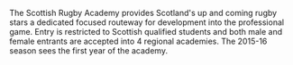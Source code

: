 The Scottish Rugby Academy provides Scotland's up and coming rugby stars a dedicated focused routeway for development into the professional game. Entry is restricted to Scottish qualified students and both male and female entrants are accepted into 4 regional academies. The 2015-16 season sees the first year of the academy.
